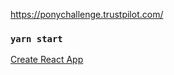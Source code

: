 https://ponychallenge.trustpilot.com/

### `yarn start`

[Create React App](https://github.com/facebook/create-react-app)
